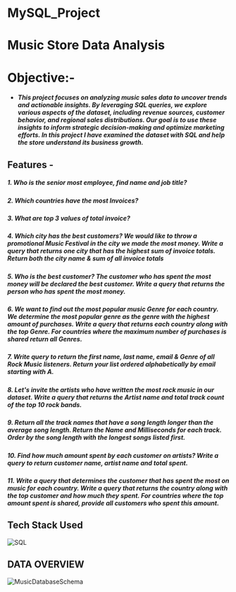 # MySQL_Project
# Music Store Data Analysis
# Objective:-
- ##### This project focuses on analyzing music sales data to uncover trends and actionable insights. By leveraging SQL queries, we explore various aspects of the dataset, including revenue sources, customer behavior, and regional sales distributions. Our goal is to use these insights to inform strategic decision-making and optimize marketing efforts. In this project I have examined the dataset with SQL and help the store understand its business growth.
## Features -
##### 1. Who is the senior most employee, find name and job title? 
##### 2. Which countries have the most Invoices?
##### 3. What are top 3 values of total invoice?
##### 4. Which city has the best customers? We would like to throw a promotional Music Festival in the city we made the most money. Write a query that returns one city            that has the highest sum of invoice totals. Return both the city name & sum of all invoice totals
##### 5. Who is the best customer? The customer who has spent the most money will be declared the best customer. Write a query that returns the person who has spent the most money.
##### 6. We want to find out the most popular music Genre for each country. We determine the most popular genre as the genre with the highest amount of purchases. Write a query that returns each country along with the top Genre. For countries where the maximum number of purchases is shared return all Genres.
##### 7. Write query to return the first name, last name, email & Genre of all Rock Music listeners. Return your list ordered alphabetically by email starting with A. 
##### 8. Let's invite the artists who have written the most rock music in our dataset. Write a query that returns the Artist name and total track count of the top 10 rock bands. 
##### 9. Return all the track names that have a song length longer than the average song length. Return the Name and Milliseconds for each track. Order by the song length with the longest songs listed first.
##### 10. Find how much amount spent by each customer on artists? Write a query to return customer name, artist name and total spent.
##### 11. Write a query that determines the customer that has spent the most on music for each country. Write a query that returns the country along with the top customer and how much they spent. For countries where the top amount spent is shared, provide all customers who spent this amount.
## Tech Stack Used 
![SQL](https://img.icons8.com/arcade/256/sql.png)
## DATA OVERVIEW
![MusicDatabaseSchema](https://user-images.githubusercontent.com/112153548/213707717-bfc9f479-52d9-407b-99e1-e94db7ae10a3.png)

